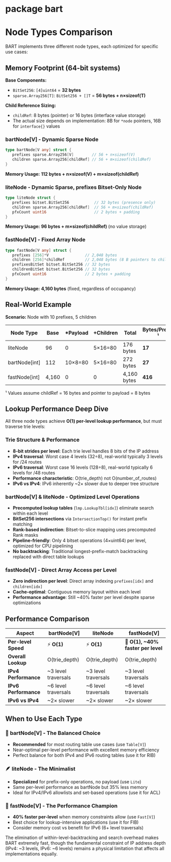 # package bart

# Node Types Comparison
 
 BART implements three different node types, each optimized for specific use cases:
 
## Memory Footprint (64-bit systems)
 
**Base Components:**
- `BitSet256`: `[4]uint64` = **32 bytes**
- `sparse.Array256[T]`: `BitSet256 + []T` = **56 bytes + n×sizeof(T)**
 
**Child Reference Sizing:**
- `childRef`: 8 bytes (pointer) or 16 bytes (interface value storage)
- The actual size depends on implementation: 8B for `*node` pointers, 16B for `interface{}` values

### bartNode[V] - Dynamic Sparse Node
 ```go
type bartNode[V any] struct {
    prefixes sparse.Array256[V]        // 56 + n×sizeof(V)  
    children sparse.Array256[childRef] // 56 + m×sizeof(childRef)
 }
 ```
**Memory Usage:** **112 bytes + n×sizeof(V) + m×sizeof(childRef)**
 
### liteNode - Dynamic Sparse, prefixes Bitset-Only Node
 ```go
type liteNode struct {
    prefixes bitset.BitSet256           // 32 bytes (presence only)
    children sparse.Array256[childRef]  // 56 + m×sizeof(childRef)
    pfxCount uint16                     // 2 bytes + padding
 }
 ```
**Memory Usage:** **96 bytes + m×sizeof(childRef)** (no value storage)

### fastNode[V] - Fixed Array Node
 ```go
type fastNode[V any] struct {
    prefixes [256]*V                // 2,048 bytes
    children [256]*childRef         // 2,048 bytes (8 B pointers to childRef)
    prefixesBitSet bitset.BitSet256 // 32 bytes
    childrenBitSet bitset.BitSet256 // 32 bytes
    pfxCount uint16                 // 2 bytes + padding
 }
 ```
**Memory Usage:** **4,160 bytes** (fixed, regardless of occupancy)
 
## Real-World Example
**Scenario:** Node with 10 prefixes, 5 children
 
 | Node Type | Base | *Payload | +Children | Total | **Bytes/Prefix** ¹ |
 |-----------|------|----------|----------|-----------|------------------|
 | liteNode | 96 | 0 | 5×16=80 | 176 bytes | **17** |
 | bartNode[int] | 112 | 10×8=80 | 5×16=80 | 272 bytes | **27** |
 | fastNode[int] | 4,160 | 0 | 0 | 4,160 bytes | **416** |
 
¹ Values assume childRef = 16 bytes and pointer to payload = 8 bytes
 
## Lookup Performance Deep Dive
 
 All three node types achieve **O(1) per-level lookup performance**, but must traverse trie levels:
 
### Trie Structure & Performance
- **8-bit strides per level**: Each trie level handles 8 bits of the IP address
- **IPv4 traversal**: Worst case  4 levels (32÷8),  real-world typically 3 levels for /24 routes
- **IPv6 traversal**: Worst case 16 levels (128÷8), real-world typically 6 levels for /48 routes
- **Performance characteristic**: O(trie_depth) not O(number_of_routes)
- **IPv6 vs IPv4**: IPv6 inherently ~2× slower due to deeper tree structure
 
### bartNode[V] & liteNode - Optimized Level Operations
- **Precomputed lookup tables** (`lmp.LookupTbl[idx]`) eliminate search within each level
- **BitSet256 intersections** via `IntersectionTop()` for instant prefix matching
- **Rank-based indirection**: Bitset-to-slice mapping uses precomputed Rank masks
- **Pipeline-friendly**: Only 4 bitset operations (4×uint64) per level, optimized for CPU pipelining
- **No backtracking**: Traditional longest-prefix-match backtracking replaced with direct table lookups
 
### fastNode[V] - Direct Array Access per Level
- **Zero indirection per level**: Direct array indexing `prefixes[idx]` and `children[idx]`
- **Cache-optimal**: Contiguous memory layout within each level
- **Performance advantage**: Still ~40% faster per level despite sparse optimizations
 
## Performance Comparison
 
 | Aspect | bartNode[V] | liteNode | fastNode[V] |
 |--------|-------------|-------------|-------------|
 | **Per-level Speed** | ⚡ **O(1)** | ⚡ **O(1)** | 🚀 **O(1), ~40% faster per level** |
 | **Overall Lookup** | O(trie_depth) | O(trie_depth) | O(trie_depth) |
 | **IPv4 Performance** | ~3 level traversals | ~3 level traversals | ~3 level traversals |
 | **IPv6 Performance** | ~6 level traversals | ~6 level traversals | ~6 level traversals |
 | **IPv6 vs IPv4** | ~2× slower | ~2× slower | ~2× slower |
 
## When to Use Each Type
 
### 🎯 **bartNode[V]** - The Balanced Choice
- **Recommended** for most routing table use cases (use `Table[V]`)
- Near-optimal per-level performance with excellent memory efficiency
- Perfect balance for both IPv4 and IPv6 routing tables (use it for RIB)
 
### 🪶 **liteNode** - The Minimalist
- **Specialized** for prefix-only operations, no payload (use `Lite`)
- Same per-level performance as bartNode but 35% less memory
- Ideal for IPv4/IPv6 allowlists and set-based operations (use it for ACL)
 
### 🚀 **fastNode[V]** - The Performance Champion
- **40% faster per-level** when memory constraints allow (use `Fast[V]`)
- Best choice for lookup-intensive applications (use it for FIB)
- Consider memory cost vs benefit for IPv6 (6+ level traversals)
 
The elimination of within-level-backtracking and search overhead makes BART extremely fast,
though the fundamental constraint of IP address depth (IPv4: ~3 levels, IPv6: ~6 levels)
remains a physical limitation that affects all implementations equally.
